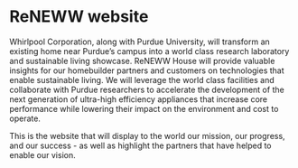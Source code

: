 ReNEWW website
=========
Whirlpool Corporation, along with Purdue University, will transform an existing home near Purdue’s campus into a world class research laboratory and sustainable living showcase. ReNEWW House will provide valuable insights for our homebuilder partners and customers on technologies that enable sustainable living. We will leverage the world class facilities and collaborate with Purdue researchers to accelerate the development of the next generation of ultra-high efficiency appliances that increase core performance while lowering their impact on the environment and cost to operate.

This is the website that will display to the world our mission, our progress, and our success - as well as highlight the partners that have helped to enable our vision.
